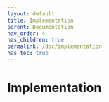 ```yaml
---
layout: default
title: Implementation
parent: Documentation
nav_order: 4
has_children: true
permalink: /doc/implementation
has_toc: true
---
```


# Implementation
